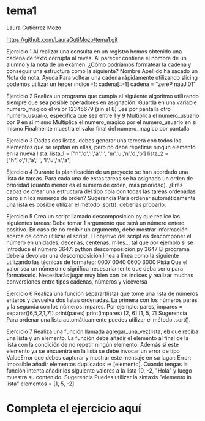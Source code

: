 # tema1

Laura Gutiérrez Mozo

https://github.com/LauraGutiMozo/tema1.git

Ejercicio 1
Al realizar una consulta en un registro hemos obtenido una cadena de texto corrupta al revés. Al parecer contiene el nombre de un alumno y la nota de un exámen. ¿Cómo podríamos formatear la cadena y conseguir una estructura como la siguiente?
Nombre Apellido ha sacado un Nota de nota.
Ayuda
Para voltear una cadena rápidamente utilizando slicing podemos utilizar un tercer índice -1: cadena[::-1]
cadena = "zeréP nauJ,01"

Ejercicio 2
Realiza un programa que cumpla el siguiente algoritmo utilizando siempre que sea posible operadores en asignación:
Guarda en una variable numero_magico el valor 12345679 (sin el 8)
Lee por pantalla otro numero_usuario, especifica que sea entre 1 y 9
Multiplica el numero_usuario por 9 en sí mismo
Multiplica el numero_magico por el numero_usuario en sí mismo
Finalmente muestra el valor final del numero_magico por pantalla

Ejercicio 3
Dadas dos listas, debes generar una tercera con todos los elementos que se repitan en ellas, pero no debe repetirse ningún elemento en la nueva lista:
lista_1 = ["h",'o','l','a',' ', 'm','u','n','d','o']
lista_2 = ["h",'o','l','a',' ', 'l','u','n','a']

Ejercicio 4
Durante la planificación de un proyecto se han acordado una lista de tareas. Para cada una de estas tareas se ha asignado un orden de prioridad (cuanto menor es el número de orden, más prioridad).
¿Eres capaz de crear una estructura del tipo cola con todas las tareas ordenadas pero sin los números de orden?
Sugerencia
Para ordenar automáticamente una lista es posible utilizar el método .sort(), deberias probarlo.

Ejercicio 5
Crea un script llamado descomposicion.py que realice las siguientes tareas:
Debe tomar 1 argumento que será un número entero positivo.
En caso de no recibir un argumento, debe mostrar información acerca de cómo utilizar el script.
El objetivo del script es descomponer el número en unidades, decenas, centenas, miles... tal que por ejemplo si se introduce el número 3647:
python descomposicion.py 3647
El programa deberá devolver una descomposición línea a línea como la siguiente utilizando las técnicas de formateo:
0007
0040
0600
3000
Pista
Que el valor sea un número no significa necesariamente que deba serlo para formatearlo. Necesitarás jugar muy bien con los índices y realizar muchas conversiones entre tipos cadenas, números y viceversa

Ejercicio 6
Realiza una función separar(lista) que tome una lista de números enteros y devuelva dos listas ordenadas. La primera con los números pares y la segunda con los números impares.
Por ejemplo:
pares, impares = separar([6,5,2,1,7])
print(pares)
print(impares)
[2, 6]
[1, 5, 7]
Sugerencia
Para ordenar una lista automáticamente puedes utilizar el método .sort().

Ejercicio 7
Realiza una función llamada agregar_una_vez(lista, el) que reciba una lista y un elemento. La función debe añadir el elemento al final de la lista con la condición de no repetir ningún elemento. Además si este elemento ya se encuentra en la lista se debe invocar un error de tipo ValueError que debes capturar y mostrar este mensaje en su lugar:
Error: Imposible añadir elementos duplicados => [elemento].
Cuando tengas la función intenta añadir los siguiente valores a la lista 10, -2, "Hola" y luego muestra su contenido.
Sugerencia
Puedes utilizar la sintaxis "elemento in lista"
elementos = [1, 5, -2]
 
# Completa el ejercicio aquí
